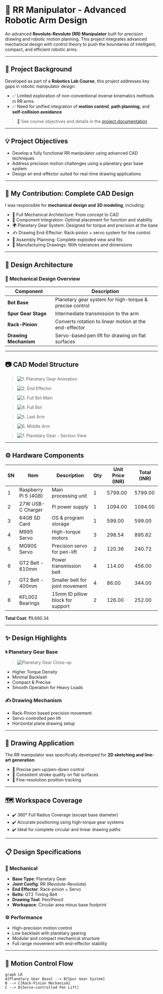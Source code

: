 # 🤖 RR Manipulator - Advanced Robotic Arm Design

An advanced **Revolute-Revolute (RR) Manipulator** built for precision drawing and robotic motion planning. This project integrates advanced mechanical design with control theory to push the boundaries of intelligent, compact, and efficient robotic arms.

---

## 🏫 Project Background

Developed as part of a **Robotics Lab Course**, this project addresses key gaps in robotic manipulator design:

- ✅ Limited exploration of non-conventional inverse kinematics methods in RR arms  
- ✅ Need for unified integration of **motion control**, **path planning**, and **self-collision avoidance**

> 📄 See course objectives and details in the [project documentation](./The_RR_manipuIator.pdf)

---

## 💡 Project Objectives

- Develop a fully functional RR manipulator using advanced CAD techniques  
- Address precision motion challenges using a planetary gear base system  
- Design an end-effector suited for real-time drawing applications

---

## 🧠 My Contribution: Complete CAD Design

I was responsible for **mechanical design and 3D modeling**, including:

- 🔧 Full Mechanical Architecture: From concept to CAD  
- 🧩 Component Integration: Optimal placement for function and stability  
- 🌍 Planetary Gear System: Designed for torque and precision at the base  
- ✍️ Drawing End-Effector: Rack-pinion + servo system for line control  
- 🧱 Assembly Planning: Complete exploded view and fits  
- 📐 Manufacturing Drawings: With tolerances and dimensions

---

## 🧱 Design Architecture

### 🔩 Mechanical Design Overview

| Component           | Description                                                             |
|---------------------|--------------------------------------------------------------------------|
| **Bot Base**         | Planetary gear system for high-torque & precise control                 |
| **Spur Gear Stage**  | Intermediate transmission to the arm                                    |
| **Rack-Pinion**      | Converts rotation to linear motion at the end-effector                  |
| **Drawing Mechanism**| Servo-based pen lift for drawing on flat surfaces                       |

---

## 📷 CAD Model Structure

> ![1. Planetary Gear Animation](images/animation_planetary_gear.gif)

> ![2. End Effector](images/end_effector.png)

> ![3. Full Bot Main](images/full_bot_main.png)

> ![4. Full Bot](images/full_bot.png)

> ![5. Last Arm](images/last_arm.png)

> ![6. Middle Arm](images/middle_arm.png)

> ![7. Planetary Gear - Section View](images/planetary_gear_b.png)

---

## ⚙️ Hardware Components

| SN | Item                | Description                            | Qty | Unit Price (INR) | Total (INR) |
|----|---------------------|----------------------------------------|-----|------------------|-------------|
| 1  | Raspberry Pi 5 (4GB)| Main processing unit                   | 1   | 5799.00          | 5799.00     |
| 2  | 27W USB-C Charger   | Pi power supply                        | 1   | 1094.00          | 1094.00     |
| 3  | 64GB SD Card        | OS & program storage                   | 1   | 599.00           | 599.00      |
| 4  | M995 Servo          | High-torque motors                     | 3   | 298.54           | 895.62      |
| 5  | MG90S Servo         | Precision servo for pen-lift           | 2   | 120.36           | 240.72      |
| 6  | GT2 Belt - 610mm    | Power transmission belt                | 4   | 114.00           | 456.00      |
| 7  | GT2 Belt - 400mm    | Smaller belt for joint movement        | 4   | 86.00            | 344.00      |
| 8  | KFL002 Bearings     | 15mm ID pillow block for support       | 2   | 126.00           | 252.00      |

**Total Cost**: ₹9,680.34

---

## ✨ Design Highlights

### 🌀 Planetary Gear Base

> ![Planetary Gear Close-up](images/planetary_gear_b.png)

- Higher Torque Density  
- Minimal Backlash  
- Compact & Precise  
- Smooth Operation for Heavy Loads

### ✍️ Drawing Mechanism

- Rack-Pinion based precision movement  
- Servo-controlled pen lift  
- Horizontal plane drawing setup  

---

## 🎨 Drawing Application

The RR manipulator was specifically developed for **2D sketching and line-art generation**.  

- 🎯 Precise pen-up/pen-down control  
- 🧾 Consistent stroke quality on flat surfaces  
- 📏 Fine-resolution position tracking

---

## 🗺️ Workspace Coverage

- ✔️ 360° Full Radius Coverage (except base diameter)  
- ✔️ Accurate positioning using high-torque gear systems  
- ✔️ Ideal for complete circular and linear drawing paths

---

## 📋 Design Specifications

### 🔩 Mechanical

- **Base Type**: Planetary Gear  
- **Joint Config**: RR (Revolute-Revolute)  
- **End Effector**: Rack-pinion + Servo  
- **Belts**: GT2 Timing Belt  
- **Drawing Tool**: Pen/Pencil  
- **Workspace**: Circular area minus base footprint  

### ⚙️ Performance

- High-precision motion control  
- Low backlash with planetary gearing  
- Modular and compact mechanical structure  
- Full range movement with end-effector stability

---

## 🔄 Motion Control Flow

```mermaid
graph LR
A[Planetary Gear Base] --> B[Spur Gear System]
B --> C[Rack-Pinion Mechanism]
C --> D[Servo-controlled Pen Lift]

